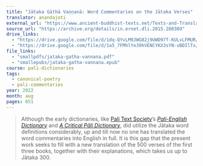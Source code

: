 ```yaml
---
title: "Jātaka Gāthā Vaṇṇanā: Word Commentaries on the Jātaka Verses"
translator: anandajoti
external_url: "https://www.ancient-buddhist-texts.net/Texts-and-Translations/Jatakagathavannana/index.htm"
source_url: "https://archive.org/details/in.ernet.dli.2015.280389"
drive_links:
  - "https://drive.google.com/file/d/1dq-QYvLM9JWG82j9UWD97f-KULvLFMUR/view?usp=drivesdk"
  - "https://drive.google.com/file/d/1a5_7FMhlYe39hVENCYKX3sYN-uBDIlTx/view?usp=drivesdk"
file_links:
  - "smallpdfs/jataka-gatha-vannana.pdf"
  - "smallepubs/jataka-gatha-vannana.epub"
course: pali-dictionaries
tags:
  - canonical-poetry
  - pali-commentaries
year: 2022
month: aug
pages: 651
---
```


> Although the early dictionaries, like [Pali Text Society](/publishers/pts)’s *[Pali-English Dictionary](/content/reference/ped)*
and [*A Critical Pāli Dictionary*](/content/reference/critical-pali-dictionary_pts), did utilize the Jātaka word definitions
considerably, up and till now no one has translated the word commentaries into
English in full. It is this gap that the present work seeks to fill with a new
translation of the 500 verses of the first three books, together with their
explanations, which takes us up to Jātaka 300.

